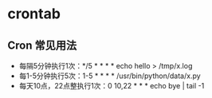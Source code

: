 # crontab

## Cron 常见用法
- 每隔5分钟执行1次：*/5 * * * * echo hello > /tmp/x.log
- 每1-5分钟执行5次：1-5 * * * * /usr/bin/python/data/x.py
- 每天10点，22点整执行1次：0 10,22 * * * echo bye | tail -1





